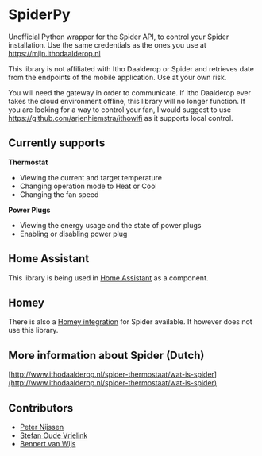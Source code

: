 # SpiderPy
Unofficial Python wrapper for the Spider API, to control your Spider installation.
Use the same credentials as the ones you use at [https://mijn.ithodaalderop.nl ](https://mijn.ithodaalderop.nl )

This library is not affiliated with Itho Daalderop or Spider and retrieves date from the endpoints of the mobile application. Use at your own risk.

You will need the gateway in order to communicate. If Itho Daalderop ever takes the cloud environment offline, this library will no longer function. If you are looking for a way to control your fan, I would suggest to use https://github.com/arjenhiemstra/ithowifi as it supports local control.

## Currently supports

**Thermostat**
- Viewing the current and target temperature
- Changing operation mode to Heat or Cool
- Changing the fan speed

**Power Plugs**
- Viewing the energy usage and the state of power plugs
- Enabling or disabling power plug

## Home Assistant
This library is being used in [Home Assistant](https://www.home-assistant.io/components/spider/) as a component.

## Homey
There is also a [Homey integration](https://github.com/lvanderree/com.synplyworks.spider) for Spider available. It however does not use this library.

## More information about Spider (Dutch)
[http://www.ithodaalderop.nl/spider-thermostaat/wat-is-spider](http://www.ithodaalderop.nl/spider-thermostaat/wat-is-spider)

## Contributors
* [Peter Nijssen](https://github.com/peternijssen)
* [Stefan Oude Vrielink](https://github.com/soudevrielink)
* [Bennert van Wijs](https://github.com/bennert)
